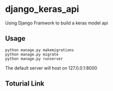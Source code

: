 # django_keras_api
Using Django Framwork to build a keras model api

## Usage
```angular2
python manage.py makemigrations
python manage.py migrate
python manage.py runserver
```
The default server will host on 127.0.0.1:8000

## Toturial Link